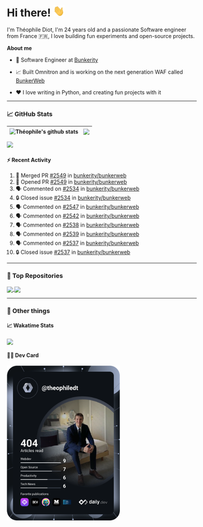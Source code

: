 # Hi there! <img src="./wave.gif" width="30px" height="30px" />

I'm Théophile Diot, I'm 24 years old and a passionate Software engineer from France 🇫🇷, I love building fun experiments and open-source projects.

**About me**

- 💼 Software Engineer at [Bunkerity](https://www.bunkerity.com/)

- 📈 Built Omnitron and is working on the next generation WAF called [BunkerWeb](https://www.bunkerweb.io)

- ❤️ I love writing in Python, and creating fun projects with it

---

### 📈 GitHub Stats

| <img align="center" src="https://github-readme-stats.vercel.app/api?username=TheophileDiot&show_icons=true&include_all_commits=true&theme=algolia&hide_border=true&rank_icon=github" alt="Théophile's github stats" /> | <img align="center" src="https://github-readme-stats.vercel.app/api/top-langs/?username=TheophileDiot&layout=compact&theme=algolia&hide_border=true" /> |
| ---------------------------------------------------------------------------------------------------------------------------------------------------------------------------------------------------------------------- | ------------------------------------------------------------------------------------------------------------------------------------------------------- |

![](https://github-readme-activity-graph.vercel.app/graph?username=TheophileDiot&theme=tokyo-night)

#### :zap: Recent Activity

<!--START_SECTION:activity-->
1. 🎉 Merged PR [#2549](https://github.com/bunkerity/bunkerweb/pull/2549) in [bunkerity/bunkerweb](https://github.com/bunkerity/bunkerweb)
2. 💪 Opened PR [#2549](https://github.com/bunkerity/bunkerweb/pull/2549) in [bunkerity/bunkerweb](https://github.com/bunkerity/bunkerweb)
3. 🗣 Commented on [#2534](https://github.com/bunkerity/bunkerweb/issues/2534#issuecomment-3133337846) in [bunkerity/bunkerweb](https://github.com/bunkerity/bunkerweb)
4. 🔒 Closed issue [#2534](https://github.com/bunkerity/bunkerweb/issues/2534) in [bunkerity/bunkerweb](https://github.com/bunkerity/bunkerweb)
5. 🗣 Commented on [#2547](https://github.com/bunkerity/bunkerweb/issues/2547#issuecomment-3133333246) in [bunkerity/bunkerweb](https://github.com/bunkerity/bunkerweb)
6. 🗣 Commented on [#2542](https://github.com/bunkerity/bunkerweb/issues/2542#issuecomment-3133330294) in [bunkerity/bunkerweb](https://github.com/bunkerity/bunkerweb)
7. 🗣 Commented on [#2538](https://github.com/bunkerity/bunkerweb/issues/2538#issuecomment-3133327050) in [bunkerity/bunkerweb](https://github.com/bunkerity/bunkerweb)
8. 🗣 Commented on [#2539](https://github.com/bunkerity/bunkerweb/issues/2539#issuecomment-3133322612) in [bunkerity/bunkerweb](https://github.com/bunkerity/bunkerweb)
9. 🗣 Commented on [#2537](https://github.com/bunkerity/bunkerweb/issues/2537#issuecomment-3133318927) in [bunkerity/bunkerweb](https://github.com/bunkerity/bunkerweb)
10. 🔒 Closed issue [#2537](https://github.com/bunkerity/bunkerweb/issues/2537) in [bunkerity/bunkerweb](https://github.com/bunkerity/bunkerweb)
<!--END_SECTION:activity-->

---

### 🔧 Top Repositories

<a href="https://github.com/bunkerity/bunkerweb">
  <img align="center" src="https://github-readme-stats.vercel.app/api/pin/?username=Bunkerity&repo=bunkerweb&theme=algolia" />
</a>
<a href="https://github.com/TheophileDiot/Omnitron">
  <img align="center" src="https://github-readme-stats.vercel.app/api/pin/?username=TheophileDiot&repo=Omnitron&theme=algolia" />
</a>

---

### 🎉 Other things

#### 📈 Wakatime Stats

<a href="https://wakatime.com/@theophile_bunkerity">
  <img align="center" src="https://github-readme-stats.vercel.app/api/wakatime?username=3aa5ce41-c253-43d9-8441-a721e446a45f&layout=compact&theme=algolia" />
</a>

#### 👨‍💻 Dev Card

<a href="https://app.daily.dev/TheophileDt">
  <img src="./devcard.svg" width="300" alt="Théophile Diot's Dev Card"/>
</a>

